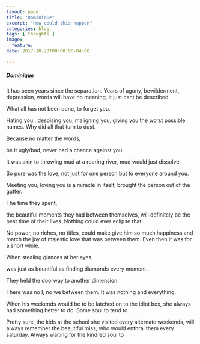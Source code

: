 ```yaml
---
layout: page
title: "Dominique"
excerpt: "How could this happen"
categories: blog
tags: [ thoughts ]
image:
  feature:
date: 2017-10-23T08:08:50-04:00

---
```


##### Dominique

It has been years since the separation. Years of agony, bewilderment, depression, words will have no meaning, it just cant be described

What all has not been done, to forget you.

Hating you , despising you, maligning you, giving you the worst possible names. Why did all that turn to dust.

Because no matter the words,

be it ugly/bad, never had a chance against you.

It was akin to throwing mud at a roaring river, mud would just dissolve.

So pure was the love, not just for one person but to everyone around you.

Meeting you, loving you is a miracle in itself, brought the person out of the gutter.

The time they spent,

the beautiful moments they had between themselves, will definitely be the best time of their lives.
Nothing could ever eclipse that .

No power, no riches, no titles, could make give him so much happiness and match the joy of majestic love that was between them. Even then it was for a short while.

When stealing glances at her eyes,

was just as bountiful as finding diamonds every moment .

They held the doorway to another dimension.

There was no I, no we between them. It was nothing and everything.

When his weekends would be to be latched on to the idiot box, she always had something better to do. Some soul to tend to.

Pretty sure, the kids at the school she visited every alternate weekends,  will always remember the beautiful miss, who would enthral them every saturday. Always waiting for the kindred soul to  
